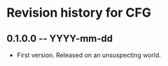 # Revision history for CFG

## 0.1.0.0  -- YYYY-mm-dd

* First version. Released on an unsuspecting world.
